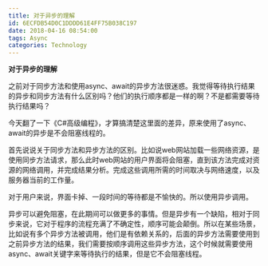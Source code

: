 ```yaml
---
title: 对于异步的理解
id: 6ECFDB54D0C1DDDD61E4FF75B038C197
date: 2018-04-16 08:54:00
tags: Async
categories: Technology
---
```


**对于异步的理解**

  之前对于同步方法和使用async、await的异步方法很迷惑。我觉得等待执行结果的异步和同步方法有什么区别吗？他们的执行顺序都是一样的啊？不是都需要等待执行结果吗？  

<!-- more -->

  今天翻了一下《C#高级编程》，才算搞清楚这里面的差异，原来使用了async、await的异步是不会阻塞线程的。  

  首先说说关于同步方法和异步方法的区别。比如说web网站加载一些网络资源，是使用同步方法请求，那么此时web网站的用户界面将会阻塞，直到该方法完成对资源的网络调用，并完成结果分析。完成这些调用所需的时间取决与网络速度，以及服务器当前的工作量。
  
  对于用户来说，界面卡掉、一段时间的等待都是不愉快的。所以使用异步调用。
  
  异步可以避免阻塞，在此期间可以做更多的事情。但是异步有一个缺陷，相对于同步来说，它对于程序的流程充满了不确定性，顺序可能会颠倒。所以在某些场景，比如说有多个异步方法被调用，他们是有依赖关系的，后面的异步方法需要使用到之前异步方法的结果，我们需要按顺序调用这些异步方法，这个时候就需要使用async、await关键字来等待执行的结果，但是它不会阻塞线程。